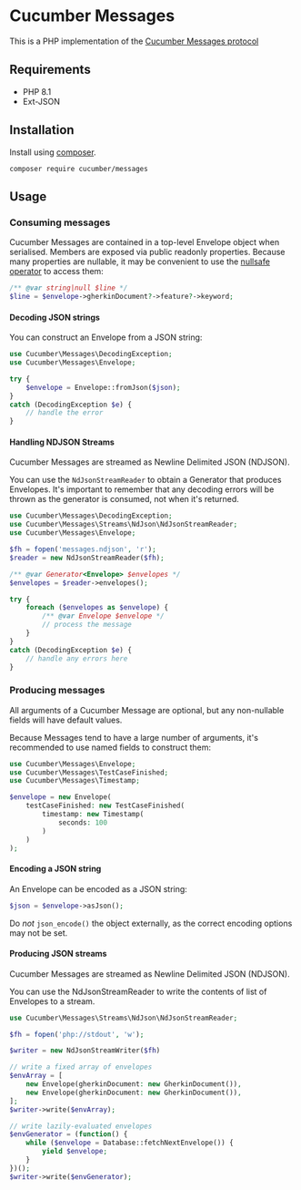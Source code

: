 # Cucumber Messages

This is a PHP implementation of the [Cucumber Messages protocol](https://github.com/cucumber/messages)

## Requirements

* PHP 8.1
* Ext-JSON

## Installation

Install using [composer](https://getcomposer.org).

```shell
composer require cucumber/messages
```

## Usage

### Consuming messages

Cucumber Messages are contained in a top-level Envelope object when serialised. Members are exposed via
public readonly properties. Because many properties are nullable, it may be convenient to use the [nullsafe
operator](https://www.php.net/releases/8.0/en.php#nullsafe-operator) to access them:

```php
/** @var string|null $line */
$line = $envelope->gherkinDocument?->feature?->keyword;
```

#### Decoding JSON strings

You can construct an Envelope from a JSON string:

```php
use Cucumber\Messages\DecodingException;
use Cucumber\Messages\Envelope;

try {
    $envelope = Envelope::fromJson($json);
}
catch (DecodingException $e) {
    // handle the error
}
```

#### Handling NDJSON Streams

Cucumber Messages are streamed as Newline Delimited JSON (NDJSON). 

You can use the `NdJsonStreamReader` to obtain a Generator that produces Envelopes. It's important to remember that any 
decoding errors will be thrown as the generator is consumed, not when it's returned.

```php
use Cucumber\Messages\DecodingException;
use Cucumber\Messages\Streams\NdJson\NdJsonStreamReader;
use Cucumber\Messages\Envelope;

$fh = fopen('messages.ndjson', 'r');
$reader = new NdJsonStreamReader($fh);

/** @var Generator<Envelope> $envelopes */
$envelopes = $reader->envelopes();

try {
    foreach ($envelopes as $envelope) {
        /** @var Envelope $envelope */
        // process the message
    }
}
catch (DecodingException $e) {
    // handle any errors here
}
```

### Producing messages

All arguments of a Cucumber Message are optional, but any non-nullable fields will have default values.

Because Messages tend to have a large number of arguments, it's recommended to use named fields to construct them:

```php
use Cucumber\Messages\Envelope;
use Cucumber\Messages\TestCaseFinished;
use Cucumber\Messages\Timestamp;

$envelope = new Envelope(
    testCaseFinished: new TestCaseFinished(
        timestamp: new Timestamp(
            seconds: 100
        )
    )
);
```

#### Encoding a JSON string

An Envelope can be encoded as a JSON string:

```php
$json = $envelope->asJson();
```

Do _not_ `json_encode()` the object externally, as the correct encoding options may not be set.

#### Producing JSON streams

Cucumber Messages are streamed as Newline Delimited JSON (NDJSON).

You can use the NdJsonStreamReader to write the contents of list of Envelopes to a stream.

```php
use Cucumber\Messages\Streams\NdJson\NdJsonStreamReader;

$fh = fopen('php://stdout', 'w');

$writer = new NdJsonStreamWriter($fh)

// write a fixed array of envelopes
$envArray = [
    new Envelope(gherkinDocument: new GherkinDocument()),
    new Envelope(gherkinDocument: new GherkinDocument()),
];
$writer->write($envArray);

// write lazily-evaluated envelopes
$envGenerator = (function() {
    while ($envelope = Database::fetchNextEnvelope()) {
        yield $envelope;
    }
})();
$writer->write($envGenerator);
```
